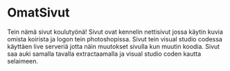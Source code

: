 # OmatSivut
Tein nämä sivut koulutyönä!
Sivut ovat kennelin nettisivut jossa käytin kuvia omista koirista ja logon tein photoshopissa.
Sivut tein visual studio codessa käyttäen live serveriä jotta näin muutokset sivulla kun muutin koodia. Sivut saa auki samalla tavalla extractaamalla ja visual studio coden kautta selaimeen.
